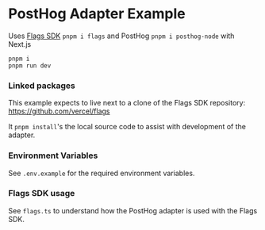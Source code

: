 # PostHog Adapter Example

Uses [Flags SDK](https://flags-sdk.dev) `pnpm i flags` and PostHog `pnpm i posthog-node` with Next.js

```
pnpm i
pnpm run dev
```

### Linked packages

This example expects to live next to a clone of the Flags SDK repository: https://github.com/vercel/flags

It `pnpm install`'s the local source code to assist with development of the adapter.

### Environment Variables

See `.env.example` for the required environment variables.

### Flags SDK usage

See `flags.ts` to understand how the PostHog adapter is used with the Flags SDK.

